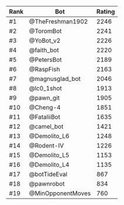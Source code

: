 Rank|Bot|Rating
---|---|---
#1|@TheFreshman1902|2246
#2|@ToromBot|2241
#3|@YoBot_v2|2226
#4|@faith_bot|2220
#5|@PetersBot|2189
#6|@RaspFish|2163
#7|@magnusglad_bot|2046
#8|@lc0_1shot|1913
#9|@pawn_git|1905
#10|@Cheng-4|1851
#11|@FataliiBot|1635
#12|@camel_bot|1421
#13|@Demolito_L6|1248
#14|@Rodent-IV|1226
#15|@Demolito_L5|1153
#16|@Demolito_L4|1135
#17|@botTideEval|867
#18|@pawnrobot|834
#19|@MinOpponentMoves|760
